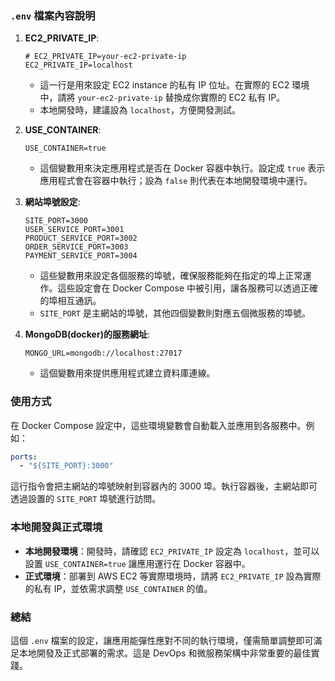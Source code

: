 ### `.env` 檔案內容說明

1. **EC2_PRIVATE_IP**:
   ```plaintext
   # EC2_PRIVATE_IP=your-ec2-private-ip
   EC2_PRIVATE_IP=localhost
   ```
   - 這一行是用來設定 EC2 instance 的私有 IP 位址。在實際的 EC2 環境中，請將 `your-ec2-private-ip` 替換成你實際的 EC2 私有 IP。
   - 本地開發時，建議設為 `localhost`，方便開發測試。

2. **USE_CONTAINER**:
   ```plaintext
   USE_CONTAINER=true
   ```
   - 這個變數用來決定應用程式是否在 Docker 容器中執行。設定成 `true` 表示應用程式會在容器中執行；設為 `false` 則代表在本地開發環境中運行。

3. **網站埠號設定**:
   ```plaintext
   SITE_PORT=3000
   USER_SERVICE_PORT=3001
   PRODUCT_SERVICE_PORT=3002
   ORDER_SERVICE_PORT=3003
   PAYMENT_SERVICE_PORT=3004
   ```
   - 這些變數用來設定各個服務的埠號，確保服務能夠在指定的埠上正常運作。這些設定會在 Docker Compose 中被引用，讓各服務可以透過正確的埠相互通訊。
   - `SITE_PORT` 是主網站的埠號，其他四個變數則對應五個微服務的埠號。

4. **MongoDB(docker)的服務網址**:
   ```plaintext
   MONGO_URL=mongodb://localhost:27017
   ```
   - 這個變數用來提供應用程式建立資料庫連線。

### 使用方式

在 Docker Compose 設定中，這些環境變數會自動載入並應用到各服務中。例如：

```yaml
ports:
  - "${SITE_PORT}:3000"
```

這行指令會把主網站的埠號映射到容器內的 3000 埠。執行容器後，主網站即可透過設置的 `SITE_PORT` 埠號進行訪問。

### 本地開發與正式環境

- **本地開發環境**：開發時，請確認 `EC2_PRIVATE_IP` 設定為 `localhost`，並可以設置 `USE_CONTAINER=true` 讓應用運行在 Docker 容器中。
- **正式環境**：部署到 AWS EC2 等實際環境時，請將 `EC2_PRIVATE_IP` 設為實際的私有 IP，並依需求調整 `USE_CONTAINER` 的值。

### 總結

這個 `.env` 檔案的設定，讓應用能彈性應對不同的執行環境，僅需簡單調整即可滿足本地開發及正式部署的需求。這是 DevOps 和微服務架構中非常重要的最佳實踐。